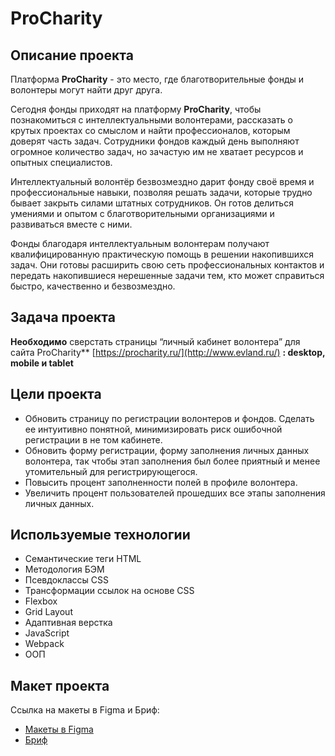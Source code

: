 # ProCharity

## Описание проекта

Платформа **ProCharity** - это место, где благотворительные фонды и волонтеры могут найти друг друга.

Сегодня фонды приходят на платформу **ProCharity**, чтобы познакомиться с интеллектуальными волонтерами, рассказать о крутых 
проектах со смыслом и найти профессионалов, которым доверят часть задач. Сотрудники фондов каждый день выполняют огромное 
количество задач, но зачастую им не хватает ресурсов и опытных специалистов.

Интеллектуальный волонтёр безвозмездно дарит фонду своё время и профессиональные навыки, позволяя решать задачи, 
которые трудно бывает закрыть силами штатных сотрудников. Он готов делиться умениями и опытом с благотворительными 
организациями и развиваться вместе с ними.

Фонды благодаря интеллектуальным волонтерам получают квалифицированную практическую помощь в решении накопившихся задач. 
Они готовы расширить свою сеть профессиональных контактов и передать накопившиеся нерешенные задачи тем, кто может 
справиться быстро, качественно и безвозмездно.

## Задача проекта

**Необходимо** сверстать страницы “личный кабинет волонтера” для сайта ProCharity**  [https://procharity.ru/](http://www.evland.ru/) **: desktop, mobile и tablet**

## Цели проекта

* Обновить страницу по регистрации волонтеров и фондов. Сделать ее интуитивно понятной, минимизировать риск ошибочной 
регистрации в не том кабинете.
* Обновить форму регистрации, форму заполнения личных данных волонтера, так чтобы этап заполнения был более приятный и 
менее утомительный для регистрирующегося.
* Повысить процент заполненности полей в профиле волонтера.
* Увеличить процент пользователей прошедших все этапы заполнения личных данных.

## Используемые технологии

* Семантические теги HTML
* Методология БЭМ
* Псевдоклассы CSS
* Трансформации ссылок на основе CSS
* Flexbox
* Grid Layout
* Адаптивная верстка
* JavaScript
* Webpack
* ООП

## Макет проекта

Ссылка на макеты в Figma и Бриф:
* [Макеты в Figma](https://www.figma.com/file/8FKHIxAgoDSkHRRMWeCxvm/Тестовая-версия-для-дизайнеров?node-id=304-43792&t=ScV9mO8WPiQrf2C8-0)
* [Бриф](https://www.notion.so/Procharity-21-f24c880905844ce883efd18a0f39472d)